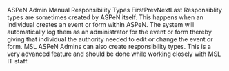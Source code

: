 ASPeN Admin Manual
Responsibility Types
FirstPrevNextLast
Responsiblity types are sometimes created by ASPeN itself. This happens when an individual creates an event or form within ASPeN.  The system will automatically log them as an administrator for the event or form thereby giving that individual the authority needed to edit or change the event or form.  MSL ASPeN Admins can also create responsibility types.  This is a very advanced feature and should be done while working closely with MSL IT staff.